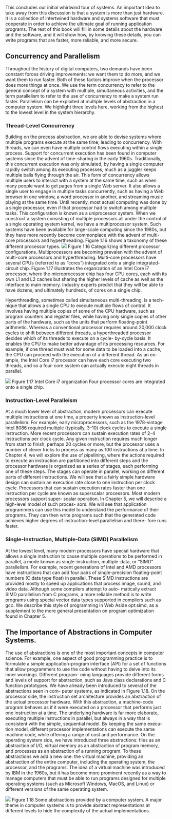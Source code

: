 This concludes our initial whirlwind tour of systems. An important idea to take away from this discussion is that a system is more than just hardware. It is a collection of intertwined hardware and systems software that must cooperate in order to achieve the ultimate goal of running application programs. The rest of this book will fill in some details about the hardware and the software, and it will show how, by knowing these details, you can write programs that are faster, more reliable, and more secure.

## Concurrency and Parallelism
Throughout the history of digital computers, two demands have been constant forces driving improvements: we want them to do more, and we want them to run faster. Both of these factors improve when the processor does more things at once. We use the term concurrency to refer to the general concept of a system with multiple, simultaneous activities, and the term parallelism to refer to the use of concurrency to make a system run faster. Parallelism can be exploited at multiple levels of abstraction in a computer system. We highlight three levels here, working from the highest to the lowest level in the system hierarchy.

### Thread-Level Concurrency
Building on the process abstraction, we are able to devise systems where multiple programs execute at the same time, leading to concurrency. With threads, we can even have multiple control flows executing within a single process. Support for concurrent execution has been found in computer systems since the advent of time-sharing in the early 1960s. Traditionally, this concurrent execution was only simulated, by having a single computer rapidly switch among its executing processes, much as a juggler keeps multiple balls flying through the air. This form of concurrency allows multiple users to interact with a system at the same time, such as when many people want to get pages from a single Web server. It also allows a single user to engage in multiple tasks concurrently, such as having a Web browser in one window, a word processor in another, and streaming music playing at the same time. Until recently, most actual computing was done by a single processor, even if that processor had to switch among multiple tasks. This configuration is known as a uniprocessor system.
When we construct a system consisting of multiple processors all under the control of a single operating system kernel, we have a multiprocessor system. Such systems have been available for large-scale computing since the 1980s, but they have more recently become commonplace with the advent of multi-core processors and hyperthreading. Figure 1.16 shows a taxonomy of these different processor types.
![](https://i.imgur.com/MAJWzuw.png)
Figure 1.16 Categorizing different processor configurations.
Multiprocessors are becoming prevalen with the advent of multi-core processors and hyperthreading.
Multi-core processors have several CPUs (referred to as “cores”) integrated onto a single integrated-circuit chip. Figure 1.17 illustrates the organization of an Intel Core i7 processor, where the microprocessor chip has four CPU cores, each with its own L1 and L2 caches but sharing the higher levels of cache as well as the interface to main memory. Industry experts predict that they will be able to have dozens, and ultimately hundreds, of cores on a single chip.

Hyperthreading, sometimes called simultaneous multi-threading, is a tech- nique that allows a single CPU to execute multiple flows of control. It involves having multiple copies of some of the CPU hardware, such as program counters and register files, while having only single copies of other parts of the hardware, such as the units that perform floating-point arithmetic. Whereas a conventional processor requires around 20,000 clock cycles to shift between different threads, a hyperthreaded processor decides which of its threads to execute on a cycle- by-cycle basis. It enables the CPU to make better advantage of its processing resources. For example, if one thread must wait for some data to be loaded into a cache, the CPU can proceed with the execution of a different thread. As an ex- ample, the Intel Core i7 processor can have each core executing two threads, and so a four-core system can actually execute eight threads in parallel.

![](https://i.imgur.com/9Chzw9N.png)
Figure 1.17 Intel Core i7 organization
Four processor cores are integrated onto a single chip.

### Instruction-Level Paralleism
At a much lower level of abstraction, modern processors can execute multiple instructions at one time, a property known as instruction-level parallelism. For example, early microprocessors, such as the 1978-vintage Intel 8086 required multiple (typically, 3–10) clock cycles to execute a single instruction. More recent processors can sustain execution rates of 2–4 instructions per clock cycle. Any given instruction requires much longer from start to finish, perhaps 20 cycles or more, but the processor uses a number of clever tricks to process as many as 100 instructions at a time. In Chapter 4, we will explore the use of pipelining, where the actions required to execute an instruction are partitioned into different steps and the processor hardware is organized as a series of stages, each performing one of these steps. The stages can operate in parallel, working on different parts of different instructions. We will see that a fairly simple hardware design can sustain an execution rate close to one instruction per clock cycle. Processors that can sustain execution rates faster than one instruction per cycle are known as superscalar processors. Most modern processors support super- scalar operation. In Chapter 5, we will describe a high-level model of such proces- sors. We will see that application programmers can use this model to understand the performance of their programs. They can then write programs such that the generated code achieves higher degrees of instruction-level parallelism and there- fore runs faster.

### Single-Instruction, Multiple-Data (SIMD) Parallelism
At the lowest level, many modern processors have special hardware that allows a single instruction to cause multiple operations to be performed in parallel, a mode known as single-instruction, multiple-data, or “SIMD” parallelism. For example, recent generations of Intel and AMD processors have instructions that can add four pairs of single-precision floating-point numbers (C data type float) in parallel.
These SIMD instructions are provided mostly to speed up applications that process image, sound, and video data. Although some compilers attempt to auto- matically extract SIMD parallelism from C programs, a more reliable method is to write programs using special vector data types supported in compilers such as gcc. We describe this style of programming in Web Aside opt:simd, as a supplement to the more general presentation on program optimization found in Chapter 5.

## The Importance of Abstractions in Computer Systems.
The use of abstractions is one of the most important concepts in computer science. For example, one aspect of good programming practice is to formulate a simple application-program interface (API) for a set of functions that allow programmers to use the code without having to delve into its inner workings. Different program- ming languages provide different forms and levels of support for abstraction, such as Java class declarations and C function prototypes.
We have already been introduced to several of the abstractions seen in com- puter systems, as indicated in Figure 1.18. On the processor side, the instruction set architecture provides an abstraction of the actual processor hardware. With this abstraction, a machine-code program behaves as if it were executed on a processor that performs just one instruction at a time. The underlying hardware is far more elaborate, executing multiple instructions in parallel, but always in a way that is consistent with the simple, sequential model. By keeping the same execu- tion model, different processor implementations can execute the same machine code, while offering a range of cost and performance.
On the operating system side, we have introduced three abstractions: files as an abstraction of I/O, virtual memory as an abstraction of program memory, and processes as an abstraction of a running program. To these abstractions we add a new one: the virtual machine, providing an abstraction of the entire computer, including the operating system, the processor, and the programs. The idea of a virtual machine was introduced by IBM in the 1960s, but it has become more prominent recently as a way to manage computers that must be able to run programs designed for multiple operating systems (such as Microsoft Windows, MacOS, and Linux) or different versions of the same operating system.

![](https://i.imgur.com/bu3FMke.png)
Figure 1.18 Some abstractions provided by a computer system.
A major theme in computer systems is to provide abstract representations at different levels to hide the complexity of the actual implementations.

